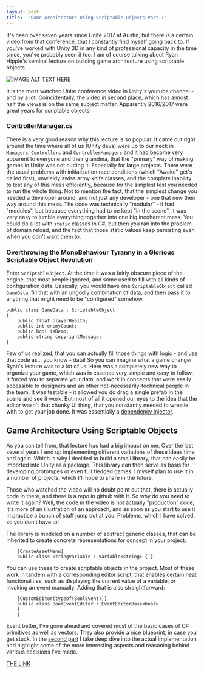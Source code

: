 ```yaml
---
layout: post
title:  "Game Architecture Using Scriptable Objects Part 1"
---
```


It's been over seven years since Unite 2017 at Austin, but there is a certain video from that conference, that I constantly find myself going back to. If you've worked with Unity 3D in any kind of professional capacity in the time since, you've probably seen it too. 
I am of course talking about Ryan Hipple's seminal lecture on building game architecture using scriptable objects.

[![IMAGE ALT TEXT HERE](http://img.youtube.com/vi/raQ3iHhE_Kk/0.jpg)](https://www.youtube.com/watch?v=raQ3iHhE_Kk) 

It is the most watched Unite conference video in Unity's youtube channel - and by a lot. Coincidentally, the video [in second place](https://www.youtube.com/watch?v=6vmRwLYWNRo), which has almost half the views is on the same subject matter. Apparently 2016/2017 were great years for scriptable objects!

### ControllerManager.cs

There is a very good reason why this lecture is so popular. It came out right around the time where all of us (Unity devs) were up to our neck in `Managers`, `Controllers` and `ControllerManagers` and it had become very apparent to everyone and their grandma, that the "primary" way of making games in Unity was not cutting it. Especially for large projects. There were the usual problems with initialization race conditions (which "Awake" get's called first), unwieldy swiss army knife classes, and the complete inability to test any of this mess efficiently, because for the simplest test you needed to run the whole thing. Not to mention the fact, that the simplest change you needed a developer around, and not just any developer - one that new their way around this mess. The code was technically "modular" - it had "modules", but because everything had to be kept "in the scene", it was very easy to jumble everything together into one big incoherent mess. You could do a lot with `static` classes in C#, but then you ran into the problem of domain reload, and the fact that those static values keep persisting even when you don't want them to.

### Overthrowing the MonoBehaviour Tyranny in a Glorious Scriptable Object Revolution

Enter `ScriptableObject`. At the time it was a fairly obscure piece of the engine, that most people ignored, and some used to fill with all kinds of configuration data. Basically, you would have one `ScriptableObject` called `GameData`, fill that with an ungodly combination of data, and then pass it to anything that might need to be "configured" somehow.

```
public class GameData : ScriptableObject
{
    public float playerHealth;
    public int enemyCount;
    public bool isDemo;
    public string copyrightMessage;
}
```
Few of us realized, that you can actually fill those things with logic - and use that code as... you know - data! So you can imagine what a game changer Ryan's lecture was to a lot of us. Here was a completely new way to organize your game, which was in essence very simple and easy to follow. It forced you to separate your data, and work in concepts that were easily accessible to designers and an other not-necessarily-technical people in the team. It was testable - it allowed you do drag a single prefab in the scene and see it work. But most of all it opened our eyes to the idea that the editor wasn't that chunky UI thing, that you constantly needed to wrestle with to get your job done. It was essentially a [dependency injector](https://en.wikipedia.org/wiki/Dependency_injection).


## Game Architecture Using Scriptable Objects

As you can tell from, that lecture has had a big impact on me. Over the last several years I end up implementing different variations of these ideas time and again. Which is why I decided to build a small library, that can easily be imported into Unity as a package. This library can then serve as basis for developing prototypes or even full fledged games. I myself plan to use it in a number of projects, which I'll hope to share in the future.

Those who watched the video will no doubt point out that, there is actually code in there, and there is a repo in github with it. So why do you need to write it again? Well, the code in the video is not actually "production" code, it's more of an illustration of an approach, and as soon as you start to use it in practice a bunch of stuff jump out at you. Problems, which I have solved, so you don't have to!

The library is modeled on a number of abstract generic classes, that can be inherited to create concrete representations for concept in your project.
```
    [CreateAssetMenu]
    public class StringVariable : Variable<string> { }
```
You can use these to create scriptable objects in the project. Most of these work in tandem with a corresponding editor script, that enables certain neat functionalities, such as displaying the current value of a variable, or invoking an event manually. Adding that is also straightforward: 

```
    [CustomEditor(typeof(BoolEvent))]
    public class BoolEventEditor : EventEditorBase<bool>
    {
    }
```

Event better, I've gone ahead and covered most of the basic cases of C# primitives as well as vectors. They also provide a nice blueprint, in case you get stuck. In the [second part](/2024-12-07-game-architecture-using-scriptable-objects-part-2.md) I take deep dive into the actual implementation and highlight some of the more interesting aspects and reasoning behind various decisions I've made.

[THE LINK](https://github.com/HypnoBeaverMoose/ScriptableLibrary)